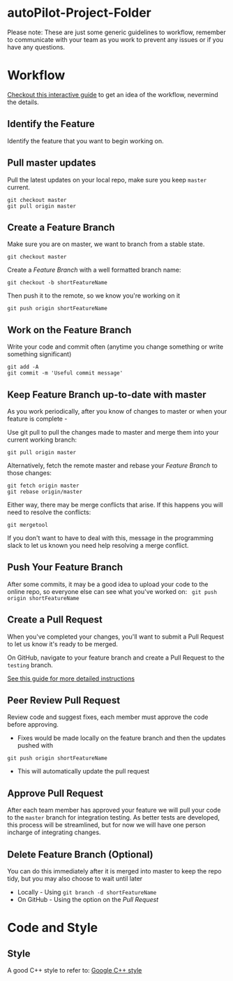 # autoPilot-Project-Folder

Please note: These are just some generic guidelines to workflow, remember to communicate with your team as you work to prevent any issues or if you have any questions.

# Workflow
[Checkout this interactive guide](https://guides.github.com/introduction/flow/) to get an idea of the workflow, nevermind the details.

## Identify the Feature
Identify the feature that you want to begin working on.

## Pull master updates
Pull the latest updates on your local repo, make sure you keep ``master`` current.
```
git checkout master
git pull origin master
```

## Create a Feature Branch
Make sure you are on master, we want to branch from a stable state.
```
git checkout master
```
Create a _Feature Branch_ with a well formatted branch name:
```
git checkout -b shortFeatureName
```
Then push it to the remote, so we know you're working on it
```
git push origin shortFeatureName
```

## Work on the Feature Branch
Write your code and commit often (anytime you change something or write something significant)
```
git add -A
git commit -m 'Useful commit message'
```

## Keep Feature Branch up-to-date with master
As you work periodically, after you know of changes to master or when your feature is complete -

Use git pull to pull the changes made to master and merge them into your current working branch:
```
git pull origin master
```
Alternatively, fetch the remote master and rebase your _Feature Branch_ to those changes: 
```
git fetch origin master
git rebase origin/master
```
Either way, there may be merge conflicts that arise.  If this happens you will need to resolve the conflicts:
```
git mergetool
```
If you don't want to have to deal with this, message in the programming slack to let us known you need help resolving a merge conflict.

## Push Your Feature Branch
After some commits, it may be a good idea to upload your code to the online repo, so everyone else can see what you've worked on:
``` git push origin shortFeatureName```

## Create a Pull Request
When you've completed your changes, you'll want to submit a Pull Request to let us know it's ready to be merged.

On GitHub, navigate to your feature branch and create a Pull Request to the ``testing`` branch.

[See this guide for more detailed instructions](http://yangsu.github.io/pull-request-tutorial)

## Peer Review Pull Request
Review code and suggest fixes, each member must approve the code before approving.
* Fixes would be made locally on the feature branch and then the updates pushed with
``` 
git push origin shortFeatureName
```
* This will automatically update the pull request

## Approve Pull Request
After each team member has approved your feature we will pull your code to the ```master``` branch for integration testing. As better tests are developed, this process will be streamlined, but for now we will have one person incharge of integrating changes.

## Delete Feature Branch (Optional)
You can do this immediately after it is merged into master to keep the repo tidy, but you may also choose to wait until later
* Locally - Using ``git branch -d shortFeatureName``
* On GitHub - Using the option on the _Pull Request_

# Code and Style

## Style
A good C++ style to refer to: [Google C++ style](https://google-styleguide.googlecode.com/svn/trunk/cppguide.html)
